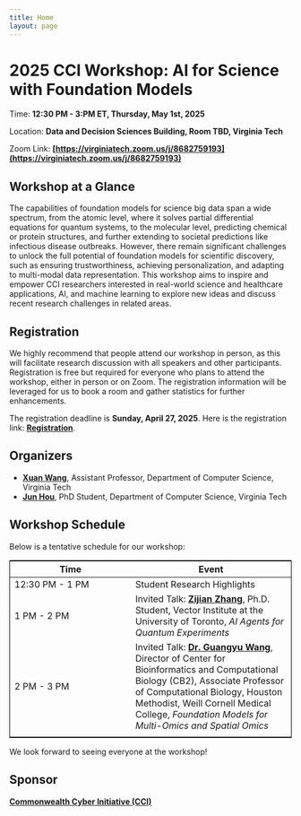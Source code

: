 ```yaml
---
title: Home
layout: page
---
```


# 2025 CCI Workshop: AI for Science with Foundation Models

Time: **12:30 PM - 3:PM ET, Thursday, May 1st, 2025**

Location: **Data and Decision Sciences Building, Room TBD, Virginia Tech**

Zoom Link: **[https://virginiatech.zoom.us/j/8682759193](https://virginiatech.zoom.us/j/8682759193)**


## Workshop at a Glance
The capabilities of foundation models for science big data span a wide spectrum, from the atomic level, where it solves partial differential equations for quantum systems, to the molecular level, predicting chemical or protein structures, and further extending to societal predictions like infectious disease outbreaks. However, there remain significant challenges to unlock the full potential of foundation models for scientific discovery, such as ensuring trustworthiness, achieving personalization, and adapting to multi-modal data representation. This workshop aims to inspire and empower CCI researchers interested in real-world science and healthcare applications, AI, and machine learning to explore new ideas and discuss recent research challenges in related areas. 


## Registration
We highly recommend that people attend our workshop in person, as this will facilitate research discussion with all speakers and other participants. Registration is free but required for everyone who plans to attend the workshop, either in person or on Zoom. The registration information will be leveraged for us to book a room and gather statistics for further enhancements.

The registration deadline is **Sunday, April 27, 2025**. Here is the registration link: [**Registration**](https://docs.google.com/forms/d/e/1FAIpQLSfglmDaF_TCaKWbVivQV4LXLORHOkpKnEn_JaIWet_DmtXySQ/viewform?usp=dialog).


## Organizers
- [**Xuan Wang**](https://xuanwang91.github.io/), Assistant Professor, Department of Computer Science, Virginia Tech
- [**Jun Hou**](https://www.linkedin.com/in/jun-hou-1392b8149/), PhD Student, Department of Computer Science, Virginia Tech


## Workshop Schedule
Below is a tentative schedule for our workshop:

<!--
|  Time | Event |
| -------- | ------- |
| 12:30 PM - 1 PM  | Student Research Highlights |
| 1 PM - 2 PM | Invited Talk: [**Zijian Zhang**](https://www.linkedin.com/in/zijian-zhang-uoft/?originalSubdomain=ca), Ph.D. Student, Vector Institute at the University of Toronto, _AI Agents for Quantum Experiments_ |
| 2 PM - 3 PM | Invited Talk: [**Dr. Guangyu Wang**](https://guangyuwanglab.github.io/web/), Director of Center for Bioinformatics and Computational Biology (CB2), Associate Professor of Computational Biology, Houston Methodist, Weill Cornell Medical College, _Foundation Models for Multi-Omics and Spatial Omics_ |
|  |  |
-->

<table style="table-layout: fixed; width: 100%; border: 1px solid black; border-collapse: collapse;">
  <thead>
    <tr>
      <th style="width: 200px;">Time</th>
      <th>Event</th>
    </tr>
  </thead>
  <tbody>
    <tr>
      <td>12:30 PM - 1 PM</td>
      <td>Student Research Highlights</td>
    </tr>
    <tr>
      <td>1 PM - 2 PM</td>
      <td>Invited Talk: <a href="https://www.linkedin.com/in/zijian-zhang-uoft/?originalSubdomain=ca"><b>Zijian Zhang</b></a>, Ph.D. Student, Vector Institute at the University of Toronto, <i>AI Agents for Quantum Experiments</i></td>
    </tr>
    <tr>
      <td>2 PM - 3 PM</td>
      <td>Invited Talk: <a href="https://guangyuwanglab.github.io/web/"><b>Dr. Guangyu Wang</b></a>, Director of Center for Bioinformatics and Computational Biology (CB2), Associate Professor of Computational Biology, Houston Methodist, Weill Cornell Medical College, <i>Foundation Models for Multi-Omics and Spatial Omics</i></td>
    </tr>
    <tr>
      <td> </td>
      <td> </td>
    </tr>
  </tbody>
</table>

We look forward to seeing everyone at the workshop!


## Sponsor
[**Commonwealth Cyber Initiative (CCI)**](https://cyberinitiative.org/)
